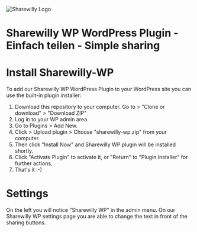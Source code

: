 ![Sharewilly Logo](https://github.com/sharewilly/sharewilly/images/sharewilly-promotion.png)

# Sharewilly WP WordPress Plugin - Einfach teilen - Simple sharing

# Install Sharewilly-WP

To add our Sharewilly WP WordPress Plugin to your WordPress site you can use the built-in plugin installer:

1. Download this repository to your computer. Go to > "Clone or download" > "Download ZIP"  
2. Log in to your WP admin area.
3. Go to Plugins > Add New. 
4. Click > Upload plugin > Choose "sharewilly-wp.zip" from your computer.
5. Then click "Install Now" and Sharewilly WP plugin will be installed shortly.
6. Click "Activate Plugin" to activate it, or "Return" to "Plugin Installer" for further actions.
7. That's it :-)

# Settings

On the left you will notice "Sharewilly WP" in the admin menu. On our Sharewilly WP settings page you are able to change the text in front of the sharing buttons.
